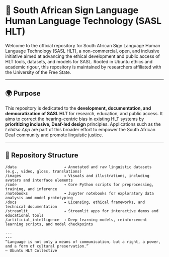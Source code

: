 # 🤟 South African Sign Language Human Language Technology (SASL HLT)

Welcome to the official repository for South African Sign Language Human Language Technology (SASL HLT), a non-commercial, open, and inclusive initiative aimed at advancing the ethical development and public access of HLT tools, datasets, and models for SASL. Rooted in Ubuntu ethics and academic rigour, this repository is maintained by researchers affiliated with the University of the Free State.

---

## 🌍 Purpose

This repository is dedicated to the **development, documentation, and democratization of SASL HLT** for research, education, and public access. It aims to correct the hearing-centric bias in existing HLT systems by **prioritizing inclusive, Deaf-led design** principles. Applications such as the *Lebitso App* are part of this broader effort to empower the South African Deaf community and promote linguistic justice.

---

## 📂 Repository Structure

```plaintext
/data                     → Annotated and raw linguistic datasets (e.g., video, gloss, translations)
/images                   → Visuals and illustrations, including avatars and interface elements
/code                     → Core Python scripts for preprocessing, training, and inference
/notebooks                → Jupyter notebooks for exploratory data analysis and model prototyping
/docs                     → Licensing, ethical frameworks, and technical documentation
/streamlit                → Streamlit apps for interactive demos and educational tools
/artificial_intelligence  → Deep learning models, reinforcement learning scripts, and model checkpoints

---
---
“Language is not only a means of communication, but a right, a power, and a form of cultural preservation.”
— Ubuntu HLT Collective


